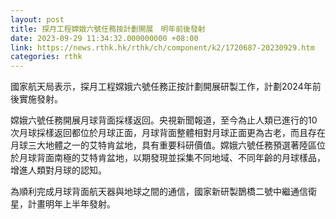 ```yaml
---
layout: post
title: 探月工程嫦娥六號任務按計劃開展　明年前後發射
date: 2023-09-29 11:34:32.000000000 +08:00
link: https://news.rthk.hk/rthk/ch/component/k2/1720687-20230929.htm
categories: rthk
---
```


國家航天局表示，探月工程嫦娥六號任務正按計劃開展研製工作，計劃2024年前後實施發射。

嫦娥六號任務開展月球背面採樣返回。央視新聞報道，至今為止人類已進行的10次月球採樣返回都位於月球正面，月球背面整體相對月球正面更為古老，而且存在月球三大地體之一的艾特肯盆地，具有重要科研價值。嫦娥六號任務預選著陸區位於月球背面南極的艾特肯盆地，以期發現並採集不同地域、不同年齡的月球樣品，增進人類對月球的認知。

為順利完成月球背面航天器與地球之間的通信，國家新研製鵲橋二號中繼通信衛星，計畫明年上半年發射。
